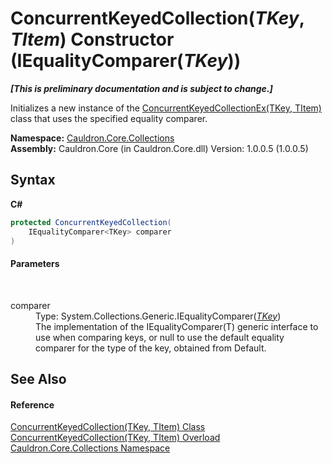 # ConcurrentKeyedCollection(*TKey*, *TItem*) Constructor (IEqualityComparer(*TKey*))
 _**\[This is preliminary documentation and is subject to change.\]**_

Initializes a new instance of the <a href="T_Cauldron_Core_Collections_ConcurrentKeyedCollectionEx_2">ConcurrentKeyedCollectionEx(TKey, TItem)</a> class that uses the specified equality comparer.

**Namespace:**&nbsp;<a href="N_Cauldron_Core_Collections">Cauldron.Core.Collections</a><br />**Assembly:**&nbsp;Cauldron.Core (in Cauldron.Core.dll) Version: 1.0.0.5 (1.0.0.5)

## Syntax

**C#**<br />
``` C#
protected ConcurrentKeyedCollection(
	IEqualityComparer<TKey> comparer
)
```


#### Parameters
&nbsp;<dl><dt>comparer</dt><dd>Type: System.Collections.Generic.IEqualityComparer(<a href="T_Cauldron_Core_Collections_ConcurrentKeyedCollection_2">*TKey*</a>)<br />The implementation of the IEqualityComparer(T) generic interface to use when comparing keys, or null to use the default equality comparer for the type of the key, obtained from Default.</dd></dl>

## See Also


#### Reference
<a href="T_Cauldron_Core_Collections_ConcurrentKeyedCollection_2">ConcurrentKeyedCollection(TKey, TItem) Class</a><br /><a href="Overload_Cauldron_Core_Collections_ConcurrentKeyedCollection_2__ctor">ConcurrentKeyedCollection(TKey, TItem) Overload</a><br /><a href="N_Cauldron_Core_Collections">Cauldron.Core.Collections Namespace</a><br />